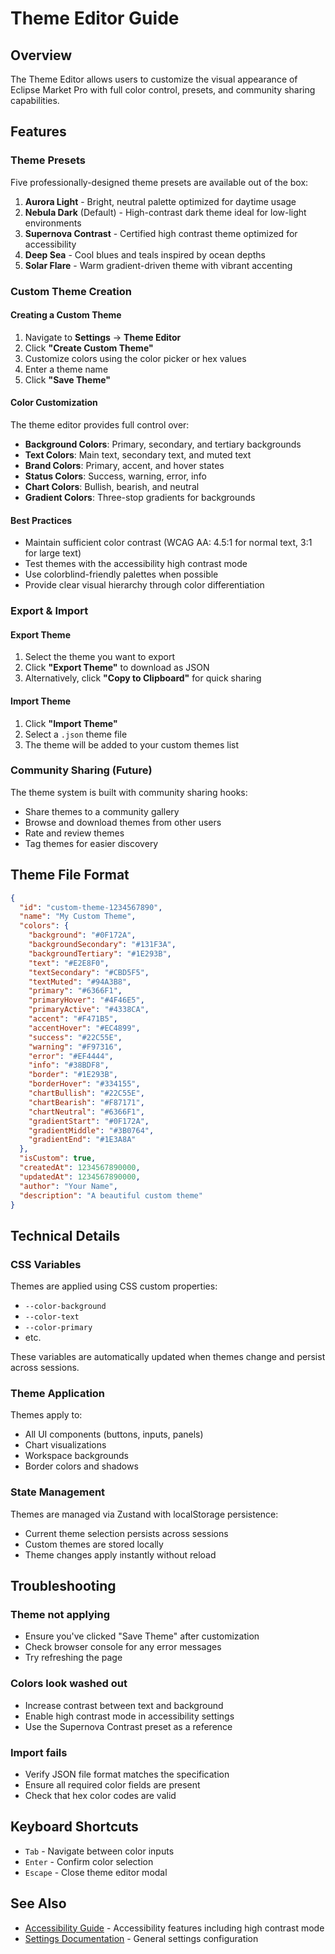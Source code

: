 # Theme Editor Guide

## Overview
The Theme Editor allows users to customize the visual appearance of Eclipse Market Pro with full color control, presets, and community sharing capabilities.

## Features

### Theme Presets
Five professionally-designed theme presets are available out of the box:

1. **Aurora Light** - Bright, neutral palette optimized for daytime usage
2. **Nebula Dark** (Default) - High-contrast dark theme ideal for low-light environments
3. **Supernova Contrast** - Certified high contrast theme optimized for accessibility
4. **Deep Sea** - Cool blues and teals inspired by ocean depths
5. **Solar Flare** - Warm gradient-driven theme with vibrant accenting

### Custom Theme Creation

#### Creating a Custom Theme
1. Navigate to **Settings** → **Theme Editor**
2. Click **"Create Custom Theme"**
3. Customize colors using the color picker or hex values
4. Enter a theme name
5. Click **"Save Theme"**

#### Color Customization
The theme editor provides full control over:

- **Background Colors**: Primary, secondary, and tertiary backgrounds
- **Text Colors**: Main text, secondary text, and muted text
- **Brand Colors**: Primary, accent, and hover states
- **Status Colors**: Success, warning, error, info
- **Chart Colors**: Bullish, bearish, and neutral
- **Gradient Colors**: Three-stop gradients for backgrounds

#### Best Practices
- Maintain sufficient color contrast (WCAG AA: 4.5:1 for normal text, 3:1 for large text)
- Test themes with the accessibility high contrast mode
- Use colorblind-friendly palettes when possible
- Provide clear visual hierarchy through color differentiation

### Export & Import

#### Export Theme
1. Select the theme you want to export
2. Click **"Export Theme"** to download as JSON
3. Alternatively, click **"Copy to Clipboard"** for quick sharing

#### Import Theme
1. Click **"Import Theme"**
2. Select a `.json` theme file
3. The theme will be added to your custom themes list

### Community Sharing (Future)

The theme system is built with community sharing hooks:
- Share themes to a community gallery
- Browse and download themes from other users
- Rate and review themes
- Tag themes for easier discovery

## Theme File Format

```json
{
  "id": "custom-theme-1234567890",
  "name": "My Custom Theme",
  "colors": {
    "background": "#0F172A",
    "backgroundSecondary": "#131F3A",
    "backgroundTertiary": "#1E293B",
    "text": "#E2E8F0",
    "textSecondary": "#CBD5F5",
    "textMuted": "#94A3B8",
    "primary": "#6366F1",
    "primaryHover": "#4F46E5",
    "primaryActive": "#4338CA",
    "accent": "#F471B5",
    "accentHover": "#EC4899",
    "success": "#22C55E",
    "warning": "#F97316",
    "error": "#EF4444",
    "info": "#38BDF8",
    "border": "#1E293B",
    "borderHover": "#334155",
    "chartBullish": "#22C55E",
    "chartBearish": "#F87171",
    "chartNeutral": "#6366F1",
    "gradientStart": "#0F172A",
    "gradientMiddle": "#3B0764",
    "gradientEnd": "#1E3A8A"
  },
  "isCustom": true,
  "createdAt": 1234567890000,
  "updatedAt": 1234567890000,
  "author": "Your Name",
  "description": "A beautiful custom theme"
}
```

## Technical Details

### CSS Variables
Themes are applied using CSS custom properties:
- `--color-background`
- `--color-text`
- `--color-primary`
- etc.

These variables are automatically updated when themes change and persist across sessions.

### Theme Application
Themes apply to:
- All UI components (buttons, inputs, panels)
- Chart visualizations
- Workspace backgrounds
- Border colors and shadows

### State Management
Themes are managed via Zustand with localStorage persistence:
- Current theme selection persists across sessions
- Custom themes are stored locally
- Theme changes apply instantly without reload

## Troubleshooting

### Theme not applying
- Ensure you've clicked "Save Theme" after customization
- Check browser console for any error messages
- Try refreshing the page

### Colors look washed out
- Increase contrast between text and background
- Enable high contrast mode in accessibility settings
- Use the Supernova Contrast preset as a reference

### Import fails
- Verify JSON file format matches the specification
- Ensure all required color fields are present
- Check that hex color codes are valid

## Keyboard Shortcuts

- `Tab` - Navigate between color inputs
- `Enter` - Confirm color selection
- `Escape` - Close theme editor modal

## See Also

- [Accessibility Guide](./ACCESSIBILITY_GUIDE.md) - Accessibility features including high contrast mode
- [Settings Documentation](./README.md#settings) - General settings configuration

